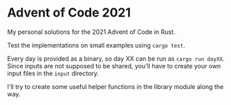# Advent of Code 2021
My personal solutions for the 2021 Advent of Code in Rust.

Test the implementations on small examples using `cargo test`.

Every day is provided as a binary, so day XX can be run as `cargo run dayXX`.
Since inputs are not supposed to be shared, you'll have to create your own input files in the `input` directory.

I'll try to create some useful helper functions in the library module along the way.
